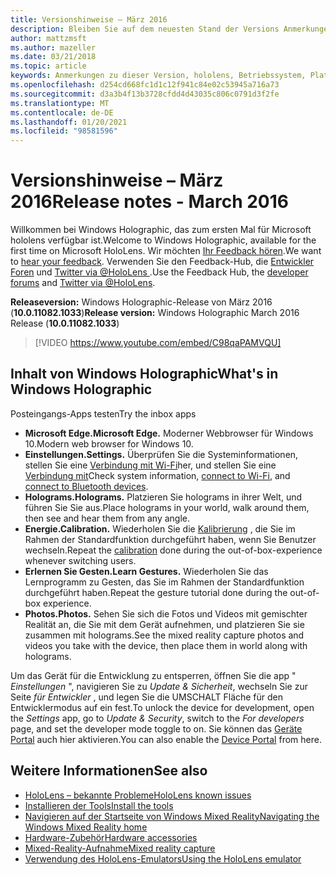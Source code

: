 ```yaml
---
title: Versionshinweise – März 2016
description: Bleiben Sie auf dem neuesten Stand der Versions Anmerkungen zu hololens für den Start von hololens und Windows Holographic.
author: mattzmsft
ms.author: mazeller
ms.date: 03/21/2018
ms.topic: article
keywords: Anmerkungen zu dieser Version, hololens, Betriebssystem, Plattform, Features, Build, Start
ms.openlocfilehash: d254cd668fc1d1c12f941c84e02c53945a716a73
ms.sourcegitcommit: d3a3b4f13b3728cfdd4d43035c806c0791d3f2fe
ms.translationtype: MT
ms.contentlocale: de-DE
ms.lasthandoff: 01/20/2021
ms.locfileid: "98581596"
---
```

# <a name="release-notes---march-2016"></a><span data-ttu-id="5f340-104">Versionshinweise – März 2016</span><span class="sxs-lookup"><span data-stu-id="5f340-104">Release notes - March 2016</span></span>

<span data-ttu-id="5f340-105">Willkommen bei Windows Holographic, das zum ersten Mal für Microsoft hololens verfügbar ist.</span><span class="sxs-lookup"><span data-stu-id="5f340-105">Welcome to Windows Holographic, available for the first time on Microsoft HoloLens.</span></span> <span data-ttu-id="5f340-106">Wir möchten [Ihr Feedback hören](/windows/mixed-reality/give-us-feedback).</span><span class="sxs-lookup"><span data-stu-id="5f340-106">We want to [hear your feedback](/windows/mixed-reality/give-us-feedback).</span></span> <span data-ttu-id="5f340-107">Verwenden Sie den Feedback-Hub, die [Entwickler Foren](https://forums.hololens.com) und [Twitter via @HoloLens ](https://twitter.com/hololens).</span><span class="sxs-lookup"><span data-stu-id="5f340-107">Use the Feedback Hub, the [developer forums](https://forums.hololens.com) and [Twitter via @HoloLens](https://twitter.com/hololens).</span></span>

<span data-ttu-id="5f340-108">**Releaseversion:** Windows Holographic-Release von März 2016 (**10.0.11082.1033**)</span><span class="sxs-lookup"><span data-stu-id="5f340-108">**Release version:** Windows Holographic March 2016 Release (**10.0.11082.1033**)</span></span>

>[!VIDEO https://www.youtube.com/embed/C98qaPAMVQU]

## <a name="whats-in-windows-holographic"></a><span data-ttu-id="5f340-109">Inhalt von Windows Holographic</span><span class="sxs-lookup"><span data-stu-id="5f340-109">What's in Windows Holographic</span></span>

<span data-ttu-id="5f340-110">Posteingangs-Apps testen</span><span class="sxs-lookup"><span data-stu-id="5f340-110">Try the inbox apps</span></span>
* <span data-ttu-id="5f340-111">**Microsoft Edge.**</span><span class="sxs-lookup"><span data-stu-id="5f340-111">**Microsoft Edge.**</span></span> <span data-ttu-id="5f340-112">Moderner Webbrowser für Windows 10.</span><span class="sxs-lookup"><span data-stu-id="5f340-112">Modern web browser for Windows 10.</span></span>
* <span data-ttu-id="5f340-113">**Einstellungen.**</span><span class="sxs-lookup"><span data-stu-id="5f340-113">**Settings.**</span></span> <span data-ttu-id="5f340-114">Überprüfen Sie die Systeminformationen, stellen Sie eine [Verbindung mit Wi-Fi](/windows/mixed-reality/connecting-to-wi-fi-on-hololens)her, und stellen Sie eine [Verbindung mit](/windows/mixed-reality/discover/hardware-accessories)</span><span class="sxs-lookup"><span data-stu-id="5f340-114">Check system information, [connect to Wi-Fi](/windows/mixed-reality/connecting-to-wi-fi-on-hololens), and [connect to Bluetooth devices](/windows/mixed-reality/discover/hardware-accessories).</span></span>
* <span data-ttu-id="5f340-115">**Holograms.**</span><span class="sxs-lookup"><span data-stu-id="5f340-115">**Holograms.**</span></span> <span data-ttu-id="5f340-116">Platzieren Sie holograms in ihrer Welt, und führen Sie Sie aus.</span><span class="sxs-lookup"><span data-stu-id="5f340-116">Place holograms in your world, walk around them, then see and hear them from any angle.</span></span>
* <span data-ttu-id="5f340-117">**Energie.**</span><span class="sxs-lookup"><span data-stu-id="5f340-117">**Calibration.**</span></span> <span data-ttu-id="5f340-118">Wiederholen Sie die [Kalibrierung](/windows/mixed-reality/calibration) , die Sie im Rahmen der Standardfunktion durchgeführt haben, wenn Sie Benutzer wechseln.</span><span class="sxs-lookup"><span data-stu-id="5f340-118">Repeat the [calibration](/windows/mixed-reality/calibration) done during the out-of-box-experience whenever switching users.</span></span>
* <span data-ttu-id="5f340-119">**Erlernen Sie Gesten.**</span><span class="sxs-lookup"><span data-stu-id="5f340-119">**Learn Gestures.**</span></span> <span data-ttu-id="5f340-120">Wiederholen Sie das Lernprogramm zu Gesten, das Sie im Rahmen der Standardfunktion durchgeführt haben.</span><span class="sxs-lookup"><span data-stu-id="5f340-120">Repeat the gesture tutorial done during the out-of-box experience.</span></span>
* <span data-ttu-id="5f340-121">**Photos.**</span><span class="sxs-lookup"><span data-stu-id="5f340-121">**Photos.**</span></span> <span data-ttu-id="5f340-122">Sehen Sie sich die Fotos und Videos mit gemischter Realität an, die Sie mit dem Gerät aufnehmen, und platzieren Sie sie zusammen mit holograms.</span><span class="sxs-lookup"><span data-stu-id="5f340-122">See the mixed reality capture photos and videos you take with the device, then place them in world along with holograms.</span></span>

<span data-ttu-id="5f340-123">Um das Gerät für die Entwicklung zu entsperren, öffnen Sie die app " *Einstellungen* ", navigieren Sie zu *Update & Sicherheit*, wechseln Sie zur Seite *für Entwickler* , und legen Sie die UMSCHALT Fläche für den Entwicklermodus auf ein fest.</span><span class="sxs-lookup"><span data-stu-id="5f340-123">To unlock the device for development, open the *Settings* app, go to *Update & Security*, switch to the *For developers* page, and set the developer mode toggle to on.</span></span> <span data-ttu-id="5f340-124">Sie können das [Geräte Portal](/windows/mixed-reality/develop/platform-capabilities-and-apis/using-the-windows-device-portal) auch hier aktivieren.</span><span class="sxs-lookup"><span data-stu-id="5f340-124">You can also enable the [Device Portal](/windows/mixed-reality/develop/platform-capabilities-and-apis/using-the-windows-device-portal) from here.</span></span>

## <a name="see-also"></a><span data-ttu-id="5f340-125">Weitere Informationen</span><span class="sxs-lookup"><span data-stu-id="5f340-125">See also</span></span>
* [<span data-ttu-id="5f340-126">HoloLens – bekannte Probleme</span><span class="sxs-lookup"><span data-stu-id="5f340-126">HoloLens known issues</span></span>](/windows/mixed-reality/hololens-known-issues)
* [<span data-ttu-id="5f340-127">Installieren der Tools</span><span class="sxs-lookup"><span data-stu-id="5f340-127">Install the tools</span></span>](/windows/mixed-reality/develop/install-the-tools)
* [<span data-ttu-id="5f340-128">Navigieren auf der Startseite von Windows Mixed Reality</span><span class="sxs-lookup"><span data-stu-id="5f340-128">Navigating the Windows Mixed Reality home</span></span>](/windows/mixed-reality/discover/navigating-the-windows-mixed-reality-home)
* [<span data-ttu-id="5f340-129">Hardware-Zubehör</span><span class="sxs-lookup"><span data-stu-id="5f340-129">Hardware accessories</span></span>](/windows/mixed-reality/discover/hardware-accessories)
* [<span data-ttu-id="5f340-130">Mixed-Reality-Aufnahme</span><span class="sxs-lookup"><span data-stu-id="5f340-130">Mixed reality capture</span></span>](/windows/mixed-reality/mixed-reality-capture)
* [<span data-ttu-id="5f340-131">Verwendung des HoloLens-Emulators</span><span class="sxs-lookup"><span data-stu-id="5f340-131">Using the HoloLens emulator</span></span>](/windows/mixed-reality/develop/platform-capabilities-and-apis/using-the-hololens-emulator)